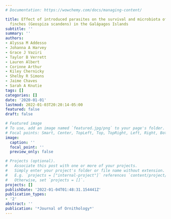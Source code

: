 ```yaml
---
# Documentation: https://wowchemy.com/docs/managing-content/

title: Effect of introduced parasites on the survival and microbiota of nestling cactus
  finches (Geospiza scandens) in the Galápagos Islands
subtitle: ''
summary: ''
authors:
- Alyssa M Addesso
- Johanna A Harvey
- Grace J Vaziri
- Taylor B Verrett
- Lauren Albert
- Corinne Arthur
- Kiley Chernicky
- Shelby R Simons
- Jaime Chaves
- Sarah A Knutie
tags: []
categories: []
date: '2020-01-01'
lastmod: 2022-01-03T20:20:14-05:00
featured: false
draft: false

# Featured image
# To use, add an image named `featured.jpg/png` to your page's folder.
# Focal points: Smart, Center, TopLeft, Top, TopRight, Left, Right, BottomLeft, Bottom, BottomRight.
image:
  caption: ''
  focal_point: ''
  preview_only: false

# Projects (optional).
#   Associate this post with one or more of your projects.
#   Simply enter your project's folder or file name without extension.
#   E.g. `projects = ["internal-project"]` references `content/project/deep-learning/index.md`.
#   Otherwise, set `projects = []`.
projects: []
publishDate: '2022-01-04T01:48:31.154441Z'
publication_types:
- '2'
abstract: ''
publication: '*Journal of Ornithology*'
---
```

